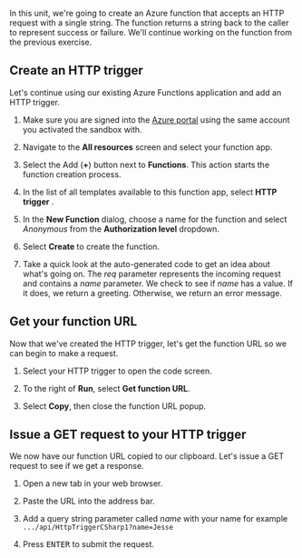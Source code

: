 In this unit, we're going to create an Azure function that accepts an HTTP request with a single string. The function returns a string back to the caller to represent success or failure. We'll continue working on the function from the previous exercise.

## Create an HTTP trigger

Let's continue using our existing Azure Functions application and add an HTTP trigger.

1. Make sure you are signed into the [Azure portal](https://portal.azure.com/learn.docs.microsoft.com?azure-portal=true) using the same account you activated the sandbox with.

1. Navigate to the **All resources** screen and select your function app.

1. Select the Add (**+**) button next to **Functions**. This action starts the function creation process.

1. In the list of all templates available to this function app, select **HTTP trigger** .

1. In the **New Function** dialog, choose a name for the function and select  *Anonymous* from the **Authorization level** dropdown.
1. Select **Create** to create the function. 

1. Take a quick look at the auto-generated code to get an idea about what's going on. The *req* parameter represents the incoming request and contains a *name* parameter. We check to see if *name* has a value. If it does, we return a greeting. Otherwise, we return an error message.

## Get your function URL

Now that we've created the HTTP trigger, let's get the function URL so we can begin to make a request.

1. Select your HTTP trigger to open the code screen.

1. To the right of **Run**, select **Get function URL**.

1. Select **Copy**, then close the function URL popup.

## Issue a GET request to your HTTP trigger

We now have our function URL copied to our clipboard. Let's issue a GET request to see if we get a response.

1. Open a new tab in your web browser.

1. Paste the URL into the address bar.

1. Add a query string parameter called *name* with your name for example `.../api/HttpTriggerCSharp1?name=Jesse`

1. Press <kbd>ENTER</kbd> to submit the request.
